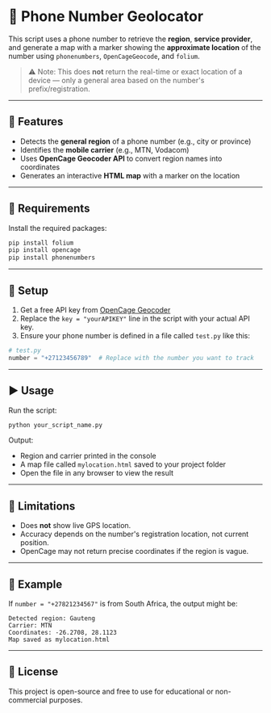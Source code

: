 # 📍 Phone Number Geolocator

This script uses a phone number to retrieve the **region**, **service provider**, and generate a map with a marker showing the **approximate location** of the number using `phonenumbers`, `OpenCageGeocode`, and `folium`.

> ⚠️ Note: This does **not** return the real-time or exact location of a device — only a general area based on the number's prefix/registration.

---

## 🚀 Features

- Detects the **general region** of a phone number (e.g., city or province)
- Identifies the **mobile carrier** (e.g., MTN, Vodacom)
- Uses **OpenCage Geocoder API** to convert region names into coordinates
- Generates an interactive **HTML map** with a marker on the location

---

## 🧰 Requirements

Install the required packages:

```bash
pip install folium
pip install opencage
pip install phonenumbers
```

---

## 🔑 Setup

1. Get a free API key from [OpenCage Geocoder](https://opencagedata.com/)
2. Replace the `key = "yourAPIKEY"` line in the script with your actual API key.
3. Ensure your phone number is defined in a file called `test.py` like this:

```python
# test.py
number = "+27123456789"  # Replace with the number you want to track
```

---

## ▶️ Usage

Run the script:

```bash
python your_script_name.py
```

Output:
- Region and carrier printed in the console
- A map file called `mylocation.html` saved to your project folder
- Open the file in any browser to view the result

---

## 🛑 Limitations

- Does **not** show live GPS location.
- Accuracy depends on the number's registration location, not current position.
- OpenCage may not return precise coordinates if the region is vague.

---

## 📌 Example

If `number = "+27821234567"` is from South Africa, the output might be:

```
Detected region: Gauteng
Carrier: MTN
Coordinates: -26.2708, 28.1123
Map saved as mylocation.html
```

---

## 📃 License

This project is open-source and free to use for educational or non-commercial purposes.
